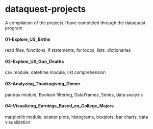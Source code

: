# dataquest-projects
A compilation of the projects I have completed through the dataquest program.

#### 01-Explore_US_Births
read files, functions, if statements, for loops, lists, dictionaries

#### 02-Explore_US_Gun_Deaths
csv module, datetime module, list comprehension

#### 03-Analyzing_Thanksgiving_Dinner
pandas module, Boolean filtering, DataFrames, Series, data analysis

#### 04-Visualizing_Earnings_Based_on_College_Majors
matplotlib module, scatter plots, histograms, boxplots, bar charts, data visualization
